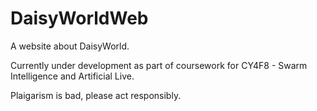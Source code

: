 # DaisyWorldWeb

A website about DaisyWorld.

Currently under development as part of coursework for CY4F8 - Swarm Intelligence and Artificial Live.

Plaigarism is bad, please act responsibly.